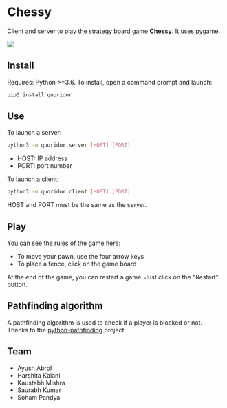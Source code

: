 # Chessy

Client and server to play the strategy board game **Chessy**. It uses [pygame](https://www.pygame.org/news).

![](https://github.com/Quentin18/Quoridor-Online/blob/master/img/capture.png)

## Install
Requires: Python >=3.6.
To install, open a command prompt and launch:
```bash
pip3 install quoridor
```

## Use
To launch a server:
```bash
python3 -m quoridor.server [HOST] [PORT]
```
- HOST: IP address
- PORT: port number

To launch a client:
```bash
python3 -m quoridor.client [HOST] [PORT]
```
HOST and PORT must be the same as the server.

## Play
You can see the rules of the game [here](https://en.wikipedia.org/wiki/Quoridor):
- To move your pawn, use the four arrow keys
- To place a fence, click on the game board

At the end of the game, you can restart a game. Just click on the "Restart" button.

## Pathfinding algorithm
A pathfinding algorithm is used to check if a player is blocked or not. Thanks to the [python-pathfinding](https://github.com/brean/python-pathfinding) project.

## Team
- Ayush Abrol 
- Harshita Kalani
- Kaustabh Mishra
- Saurabh Kumar
- Soham Pandya


